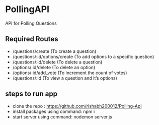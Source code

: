 # PollingAPI
API for Polling Questions 


## Required Routes
- /questions/create (To create a question)
- /questions/:id/options/create (To add options to a specific question)
- /questions/:id/delete (To delete a question)
- /options/:id/delete (To delete an option)
- /options/:id/add_vote (To increment the count of votes)
- /questions/:id (To view a question and it’s options)

## steps to run app
- clone the repo : https://github.com/rishabh200012/Polling-Api
- install packages using command: npm i
- start server using command: nodemon server.js
